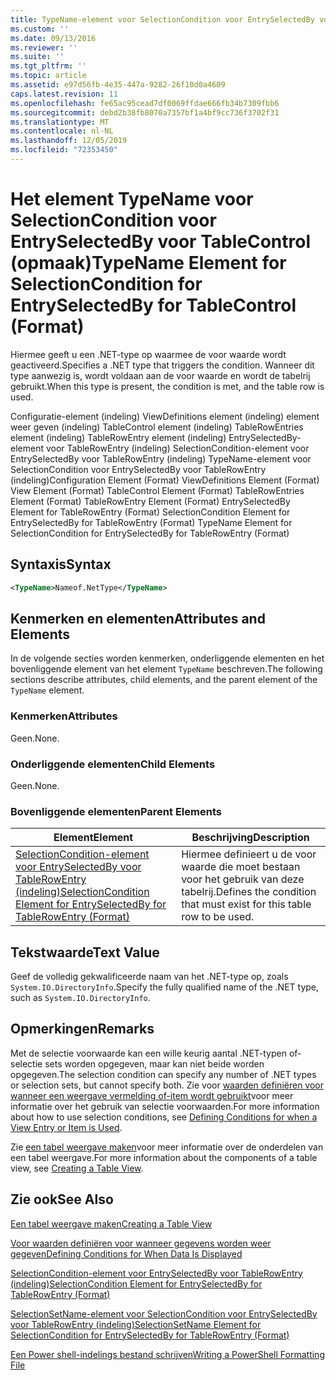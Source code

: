 ```yaml
---
title: TypeName-element voor SelectionCondition voor EntrySelectedBy voor TableControl (indeling) | Microsoft Docs
ms.custom: ''
ms.date: 09/13/2016
ms.reviewer: ''
ms.suite: ''
ms.tgt_pltfrm: ''
ms.topic: article
ms.assetid: e97d56fb-4e35-447a-9282-26f10d0a4609
caps.latest.revision: 11
ms.openlocfilehash: fe65ac95cead7df0069ffdae666fb34b7309fbb6
ms.sourcegitcommit: debd2b38fb8070a7357bf1a4bf9cc736f3702f31
ms.translationtype: MT
ms.contentlocale: nl-NL
ms.lasthandoff: 12/05/2019
ms.locfileid: "72353450"
---
```

# <a name="typename-element-for-selectioncondition-for-entryselectedby-for-tablecontrol-format"></a><span data-ttu-id="98b23-102">Het element TypeName voor SelectionCondition voor EntrySelectedBy voor TableControl (opmaak)</span><span class="sxs-lookup"><span data-stu-id="98b23-102">TypeName Element for SelectionCondition for EntrySelectedBy for TableControl (Format)</span></span>

<span data-ttu-id="98b23-103">Hiermee geeft u een .NET-type op waarmee de voor waarde wordt geactiveerd.</span><span class="sxs-lookup"><span data-stu-id="98b23-103">Specifies a .NET type that triggers the condition.</span></span> <span data-ttu-id="98b23-104">Wanneer dit type aanwezig is, wordt voldaan aan de voor waarde en wordt de tabelrij gebruikt.</span><span class="sxs-lookup"><span data-stu-id="98b23-104">When this type is present, the condition is met, and the table row is used.</span></span>

<span data-ttu-id="98b23-105">Configuratie-element (indeling) ViewDefinitions element (indeling) element weer geven (indeling) TableControl element (indeling) TableRowEntries element (indeling) TableRowEntry element (indeling) EntrySelectedBy-element voor TableRowEntry (indeling) SelectionCondition-element voor EntrySelectedBy voor TableRowEntry (indeling) TypeName-element voor SelectionCondition voor EntrySelectedBy voor TableRowEntry (indeling)</span><span class="sxs-lookup"><span data-stu-id="98b23-105">Configuration Element (Format) ViewDefinitions Element (Format) View Element (Format) TableControl Element (Format) TableRowEntries Element (Format) TableRowEntry Element (Format) EntrySelectedBy Element for TableRowEntry (Format) SelectionCondition Element for EntrySelectedBy for TableRowEntry (Format) TypeName Element for SelectionCondition for EntrySelectedBy for TableRowEntry (Format)</span></span>

## <a name="syntax"></a><span data-ttu-id="98b23-106">Syntaxis</span><span class="sxs-lookup"><span data-stu-id="98b23-106">Syntax</span></span>

```xml
<TypeName>Nameof.NetType</TypeName>
```

## <a name="attributes-and-elements"></a><span data-ttu-id="98b23-107">Kenmerken en elementen</span><span class="sxs-lookup"><span data-stu-id="98b23-107">Attributes and Elements</span></span>

<span data-ttu-id="98b23-108">In de volgende secties worden kenmerken, onderliggende elementen en het bovenliggende element van het element `TypeName` beschreven.</span><span class="sxs-lookup"><span data-stu-id="98b23-108">The following sections describe attributes, child elements, and the parent element of the `TypeName` element.</span></span>

### <a name="attributes"></a><span data-ttu-id="98b23-109">Kenmerken</span><span class="sxs-lookup"><span data-stu-id="98b23-109">Attributes</span></span>

<span data-ttu-id="98b23-110">Geen.</span><span class="sxs-lookup"><span data-stu-id="98b23-110">None.</span></span>

### <a name="child-elements"></a><span data-ttu-id="98b23-111">Onderliggende elementen</span><span class="sxs-lookup"><span data-stu-id="98b23-111">Child Elements</span></span>

<span data-ttu-id="98b23-112">Geen.</span><span class="sxs-lookup"><span data-stu-id="98b23-112">None.</span></span>

### <a name="parent-elements"></a><span data-ttu-id="98b23-113">Bovenliggende elementen</span><span class="sxs-lookup"><span data-stu-id="98b23-113">Parent Elements</span></span>

|<span data-ttu-id="98b23-114">Element</span><span class="sxs-lookup"><span data-stu-id="98b23-114">Element</span></span>|<span data-ttu-id="98b23-115">Beschrijving</span><span class="sxs-lookup"><span data-stu-id="98b23-115">Description</span></span>|
|-------------|-----------------|
|[<span data-ttu-id="98b23-116">SelectionCondition-element voor EntrySelectedBy voor TableRowEntry (indeling)</span><span class="sxs-lookup"><span data-stu-id="98b23-116">SelectionCondition Element for EntrySelectedBy for TableRowEntry (Format)</span></span>](./selectioncondition-element-for-entryselectedby-for-tablecontrol-format.md)|<span data-ttu-id="98b23-117">Hiermee definieert u de voor waarde die moet bestaan voor het gebruik van deze tabelrij.</span><span class="sxs-lookup"><span data-stu-id="98b23-117">Defines the condition that must exist for this table row to be used.</span></span>|

## <a name="text-value"></a><span data-ttu-id="98b23-118">Tekstwaarde</span><span class="sxs-lookup"><span data-stu-id="98b23-118">Text Value</span></span>

<span data-ttu-id="98b23-119">Geef de volledig gekwalificeerde naam van het .NET-type op, zoals `System.IO.DirectoryInfo`.</span><span class="sxs-lookup"><span data-stu-id="98b23-119">Specify the fully qualified name of the .NET type, such as `System.IO.DirectoryInfo`.</span></span>

## <a name="remarks"></a><span data-ttu-id="98b23-120">Opmerkingen</span><span class="sxs-lookup"><span data-stu-id="98b23-120">Remarks</span></span>

<span data-ttu-id="98b23-121">Met de selectie voorwaarde kan een wille keurig aantal .NET-typen of-selectie sets worden opgegeven, maar kan niet beide worden opgegeven.</span><span class="sxs-lookup"><span data-stu-id="98b23-121">The selection condition can specify any number of .NET types or selection sets, but cannot specify both.</span></span> <span data-ttu-id="98b23-122">Zie voor [waarden definiëren voor wanneer een weergave vermelding of-item wordt gebruikt](./defining-conditions-for-displaying-data.md)voor meer informatie over het gebruik van selectie voorwaarden.</span><span class="sxs-lookup"><span data-stu-id="98b23-122">For more information about how to use selection conditions, see [Defining Conditions for when a View Entry or Item is Used](./defining-conditions-for-displaying-data.md).</span></span>

<span data-ttu-id="98b23-123">Zie [een tabel weergave maken](./creating-a-table-view.md)voor meer informatie over de onderdelen van een tabel weergave.</span><span class="sxs-lookup"><span data-stu-id="98b23-123">For more information about the components of a table view, see [Creating a Table View](./creating-a-table-view.md).</span></span>

## <a name="see-also"></a><span data-ttu-id="98b23-124">Zie ook</span><span class="sxs-lookup"><span data-stu-id="98b23-124">See Also</span></span>

[<span data-ttu-id="98b23-125">Een tabel weergave maken</span><span class="sxs-lookup"><span data-stu-id="98b23-125">Creating a Table View</span></span>](./creating-a-table-view.md)

[<span data-ttu-id="98b23-126">Voor waarden definiëren voor wanneer gegevens worden weer gegeven</span><span class="sxs-lookup"><span data-stu-id="98b23-126">Defining Conditions for When Data Is Displayed</span></span>](./defining-conditions-for-displaying-data.md)

[<span data-ttu-id="98b23-127">SelectionCondition-element voor EntrySelectedBy voor TableRowEntry (indeling)</span><span class="sxs-lookup"><span data-stu-id="98b23-127">SelectionCondition Element for EntrySelectedBy for TableRowEntry (Format)</span></span>](./selectioncondition-element-for-entryselectedby-for-tablecontrol-format.md)

[<span data-ttu-id="98b23-128">SelectionSetName-element voor SelectionCondition voor EntrySelectedBy voor TableRowEntry (indeling)</span><span class="sxs-lookup"><span data-stu-id="98b23-128">SelectionSetName Element for SelectionCondition for EntrySelectedBy for TableRowEntry (Format)</span></span>](./selectionsetname-element-for-selectioncondition-for-entryselectedby-for-tablecontrol-format.md)

[<span data-ttu-id="98b23-129">Een Power shell-indelings bestand schrijven</span><span class="sxs-lookup"><span data-stu-id="98b23-129">Writing a PowerShell Formatting File</span></span>](./writing-a-powershell-formatting-file.md)
